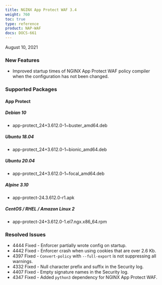 ```yaml
---
title: NGINX App Protect WAF 3.4
weight: 760
toc: true
type: reference
product: NAP-WAF
docs: DOCS-661
---
```


August 10, 2021

### New Features

- Improved startup times of NGINX App Protect WAF policy compiler when the configuration has not been changed.

### Supported Packages

#### App Protect

##### Debian 10

- app-protect_24+3.612.0-1~buster_amd64.deb

##### Ubuntu 18.04

- app-protect_24+3.612.0-1~bionic_amd64.deb

##### Ubuntu 20.04

- app-protect_24+3.612.0-1~focal_amd64.deb

##### Alpine 3.10

- app-protect-24.3.612.0-r1.apk

##### CentOS / RHEL / Amazon Linux 2

- app-protect-24+3.612.0-1.el7.ngx.x86_64.rpm

### Resolved Issues

- 4444 Fixed - Enforcer partially wrote config on startup.
- 4442 Fixed - Enforcer crash when using cookies that are over 2.6 Kb.
- 4397 Fixed - `Convert-policy` with `--full-export` is not suppressing all warnings.
- 4332 Fixed - Null character prefix and suffix in the Security log.
- 4407 Fixed - Empty signature names in the Security log.
- 4347 Fixed - Added `python3` dependency for NGINX App Protect WAF.






